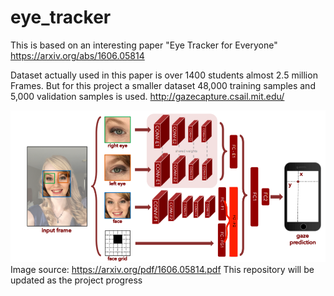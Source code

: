 # eye_tracker

This is based on an interesting paper "Eye Tracker for Everyone"
https://arxiv.org/abs/1606.05814

Dataset actually used in this paper is over 1400 students almost 2.5 million Frames. 
But for this project a smaller dataset 48,000 training samples and 5,000 validation samples is used. 
http://gazecapture.csail.mit.edu/

![alt text](https://github.com/Sumanthnr93/eye_tracker/blob/master/itracker_adv_arch.png)
Image source: https://arxiv.org/pdf/1606.05814.pdf
This repository will be updated as the project progress 
